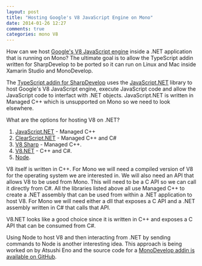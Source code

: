 ```yaml
---
layout: post
title: "Hosting Google's V8 JavaScript Engine on Mono"
date: 2014-01-26 12:27
comments: true
categories: mono V8
---
```


How can we host [Google's V8 JavaScript engine](https://code.google.com/p/v8/) inside a .NET application that is running on Mono? The ultimate goal is to allow the TypeScript addin written for SharpDevelop to be ported so it can run on Linux and Mac inside Xamarin Studio and MonoDevelop.

The [TypeScript addin for SharpDevelop](http://community.sharpdevelop.net/blogs/mattward/archive/2013/04/24/TypeScriptSupportInSharpDevelop.aspx) uses the [JavaScript.NET](http://javascriptdotnet.codeplex.com/) library to host Google's V8 JavaScript engine, execute JavaScript code and allow the JavaScript code to interfact with .NET objects. JavaScript.NET is written in Managed C++ which is unsupported on Mono so we need to look elsewhere. 

 What are the options for hosting V8 on .NET?

1. [JavaScript.NET](http://javascriptdotnet.codeplex.com/) - Managed C++
2. [ClearScript.NET](http://clearscript.codeplex.com/) - Managed C++ and C#
3. [V8 Sharp](http://v8sharp.codeplex.com/) - Managed C++.
4. [V8.NET](http://v8dotnet.codeplex.com/) - C++ and C#.
5. [Node]().

V8 itself is written in C++. For Mono we will need a compiled version of V8 for the operating system we are interested in. We will also need an API that allows V8 to be used from Mono. This will need to be a C API so we can call it directly from C#. All the libraries listed above all use Managed C++ to create a .NET assembly that can be used from within a .NET application to host V8. For Mono we will need either a dll that exposes a C API and a .NET assembly written in C# that calls that API.

V8.NET looks like a good choice since it is written in C++ and exposes a C API that can be consumed from C#.

Using Node to host V8 and then interacting from .NET by sending commands to Node  is another interesting idea. This approach is being worked on by Atsushi Eno and the source code for a [MonoDevelop addin is available on GitHub](https://github.com/atsushieno/md-typescript).

 



